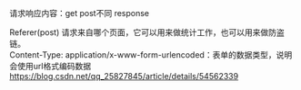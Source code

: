 请求响应内容：get post不同  response
   
Referer(post) 请求来自哪个页面，它可以用来做统计工作，也可以用来做防盗链。   
Content-Type: application/x-www-form-urlencoded：表单的数据类型，说明会使用url格式编码数据   
https://blog.csdn.net/qq_25827845/article/details/54562339   

